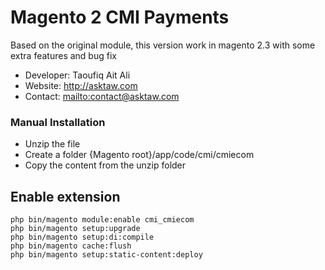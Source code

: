 # Magento 2 CMI Payments

Based on the original module, this version work in magento 2.3 with some extra features and bug fix

* Developer: Taoufiq Ait Ali
* Website: http://asktaw.com
* Contact: <mailto:contact@asktaw.com>


### Manual Installation

 * Unzip the file
 * Create a folder {Magento root}/app/code/cmi/cmiecom
 * Copy the content from the unzip folder

## Enable extension

```
php bin/magento module:enable cmi_cmiecom
php bin/magento setup:upgrade
php bin/magento setup:di:compile
php bin/magento cache:flush
php bin/magento setup:static-content:deploy
```
